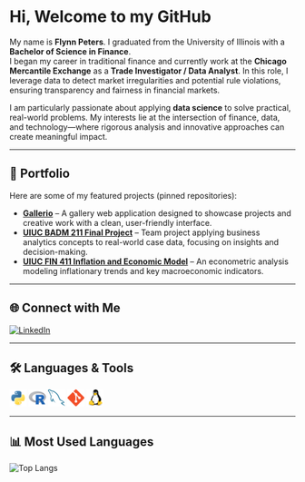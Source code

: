 # Hi, Welcome to my GitHub

My name is **Flynn Peters**. I graduated from the University of Illinois with a **Bachelor of Science in Finance**.  
I began my career in traditional finance and currently work at the **Chicago Mercantile Exchange** as a **Trade Investigator / Data Analyst**. In this role, I leverage data to detect market irregularities and potential rule violations, ensuring transparency and fairness in financial markets.  

I am particularly passionate about applying **data science** to solve practical, real-world problems. My interests lie at the intersection of finance, data, and technology—where rigorous analysis and innovative approaches can create meaningful impact.

---

## 📂 Portfolio

Here are some of my featured projects (pinned repositories):

- **[Gallerio](https://github.com/FlynnPeters15/Gallerio)** – A gallery web application designed to showcase projects and creative work with a clean, user-friendly interface.  
- **[UIUC BADM 211 Final Project](https://github.com/FlynnPeters15/UIUC-BADM-211-Final-Project-)** – Team project applying business analytics concepts to real-world case data, focusing on insights and decision-making.  
- **[UIUC FIN 411 Inflation and Economic Model](https://github.com/FlynnPeters15/UIUC-Fin-411-Inflation-and-Economic-Model-)** – An econometric analysis modeling inflationary trends and key macroeconomic indicators.  

---

## 🌐 Connect with Me  

<a href="https://www.linkedin.com/in/flynn-peters-a3960a1b2/" target="_blank">
  <img src="https://upload.wikimedia.org/wikipedia/commons/c/ca/LinkedIn_logo_initials.png" alt="LinkedIn" height="40"/>
</a>

---

## 🛠️ Languages & Tools  

<p>
  <img alt="Python" height="30" src="https://raw.githubusercontent.com/devicons/devicon/master/icons/python/python-original.svg"/>
  <img alt="R" height="30" src="https://raw.githubusercontent.com/devicons/devicon/master/icons/r/r-original.svg"/>
  <img alt="SQL" height="30" src="https://raw.githubusercontent.com/devicons/devicon/master/icons/mysql/mysql-original.svg"/>
  <img alt="Git" height="30" src="https://raw.githubusercontent.com/devicons/devicon/master/icons/git/git-original.svg"/>
  <img alt="Linux" height="30" src="https://raw.githubusercontent.com/devicons/devicon/master/icons/linux/linux-original.svg"/>
  <!-- Add more icons if you use other languages/tools -->
</p>

---

## 📊 Most Used Languages  

![Top Langs](https://github-readme-stats.vercel.app/api/top-langs/?username=FlynnPeters15&layout=compact)
